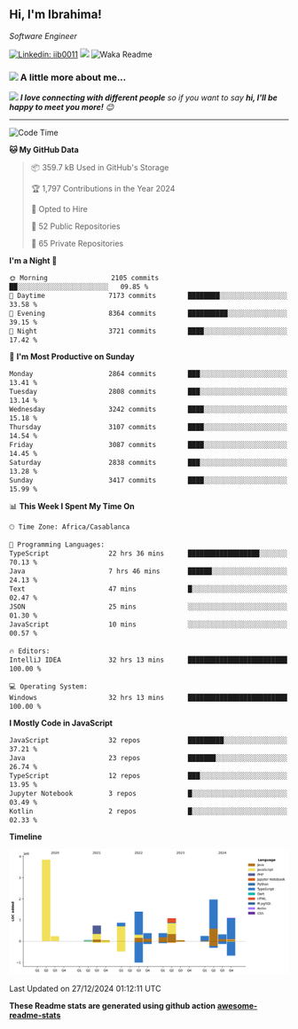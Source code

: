 <h2>Hi, I'm Ibrahima! </h2>
<p><em>Software Engineer 
</em></p>


[![Linkedin: iib0011](https://img.shields.io/badge/-iib0011-blue?style=flat-square&logo=Linkedin&logoColor=white&link=https://www.linkedin.com/in/iib0011/)](https://www.linkedin.com/in/iib0011/)
![](https://visitor-badge.glitch.me/badge?page_id=iib0011)
![Waka Readme](https://github.com/iib0011/iib0011/workflows/Waka%20Readme/badge.svg)


### <img src="https://media.giphy.com/media/VgCDAzcKvsR6OM0uWg/giphy.gif" width="50"> A little more about me...  


<img src="https://media.giphy.com/media/LnQjpWaON8nhr21vNW/giphy.gif" width="60"> <em><b>I love connecting with different people</b> so if you want to say <b>hi, I'll be happy to meet you more!</b> 😊</em>

---
<!--START_SECTION:waka-->
![Code Time](http://img.shields.io/badge/Code%20Time-4%2C176%20hrs%2035%20mins-blue)

**🐱 My GitHub Data** 

> 📦 359.7 kB Used in GitHub's Storage 
 > 
> 🏆 1,797 Contributions in the Year 2024
 > 
> 💼 Opted to Hire
 > 
> 📜 52 Public Repositories 
 > 
> 🔑 65 Private Repositories 
 > 
**I'm a Night 🦉** 

```text
🌞 Morning                2105 commits        ██░░░░░░░░░░░░░░░░░░░░░░░   09.85 % 
🌆 Daytime                7173 commits        ████████░░░░░░░░░░░░░░░░░   33.58 % 
🌃 Evening                8364 commits        ██████████░░░░░░░░░░░░░░░   39.15 % 
🌙 Night                  3721 commits        ████░░░░░░░░░░░░░░░░░░░░░   17.42 % 
```
📅 **I'm Most Productive on Sunday** 

```text
Monday                   2864 commits        ███░░░░░░░░░░░░░░░░░░░░░░   13.41 % 
Tuesday                  2808 commits        ███░░░░░░░░░░░░░░░░░░░░░░   13.14 % 
Wednesday                3242 commits        ████░░░░░░░░░░░░░░░░░░░░░   15.18 % 
Thursday                 3107 commits        ████░░░░░░░░░░░░░░░░░░░░░   14.54 % 
Friday                   3087 commits        ████░░░░░░░░░░░░░░░░░░░░░   14.45 % 
Saturday                 2838 commits        ███░░░░░░░░░░░░░░░░░░░░░░   13.28 % 
Sunday                   3417 commits        ████░░░░░░░░░░░░░░░░░░░░░   15.99 % 
```


📊 **This Week I Spent My Time On** 

```text
🕑︎ Time Zone: Africa/Casablanca

💬 Programming Languages: 
TypeScript               22 hrs 36 mins      ██████████████████░░░░░░░   70.13 % 
Java                     7 hrs 46 mins       ██████░░░░░░░░░░░░░░░░░░░   24.13 % 
Text                     47 mins             █░░░░░░░░░░░░░░░░░░░░░░░░   02.47 % 
JSON                     25 mins             ░░░░░░░░░░░░░░░░░░░░░░░░░   01.30 % 
JavaScript               10 mins             ░░░░░░░░░░░░░░░░░░░░░░░░░   00.57 % 

🔥 Editors: 
IntelliJ IDEA            32 hrs 13 mins      █████████████████████████   100.00 % 

💻 Operating System: 
Windows                  32 hrs 13 mins      █████████████████████████   100.00 % 
```

**I Mostly Code in JavaScript** 

```text
JavaScript               32 repos            █████████░░░░░░░░░░░░░░░░   37.21 % 
Java                     23 repos            ███████░░░░░░░░░░░░░░░░░░   26.74 % 
TypeScript               12 repos            ███░░░░░░░░░░░░░░░░░░░░░░   13.95 % 
Jupyter Notebook         3 repos             █░░░░░░░░░░░░░░░░░░░░░░░░   03.49 % 
Kotlin                   2 repos             █░░░░░░░░░░░░░░░░░░░░░░░░   02.33 % 
```



**Timeline**

![Lines of Code chart](https://raw.githubusercontent.com/iib0011/iib0011/master/assets/bar_graph.png)


 Last Updated on 27/12/2024 01:12:11 UTC
<!--END_SECTION:waka-->

**These Readme stats are generated using github action [awesome-readme-stats](https://github.com/iib0011/waka-readme-stats)**

